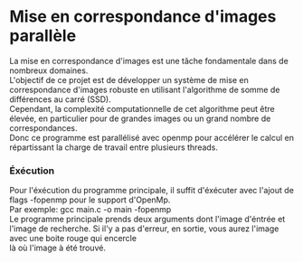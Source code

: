 # Mise en correspondance d'images parallèle

La mise en correspondance d'images est une tâche fondamentale dans de nombreux domaines.\
L'objectif de ce projet est de développer un système de mise en correspondance d'images robuste en utilisant l'algorithme de somme de différences au carré (SSD).\
Cependant, la complexité computationnelle de cet algorithme peut être élevée, en particulier pour de grandes images ou un grand nombre de correspondances.\
Donc ce programme est parallélisé avec openmp pour accélérer le calcul en répartissant la charge de travail entre plusieurs threads.

### Éxécution
Pour l'éxécution du programme principale, il suffit d'éxécuter avec l'ajout de flags -fopenmp pour le support d'OpenMp.\
Par exemple: gcc main.c -o main -fopenmp\
Le programme principale prends deux arguments dont l'image d'éntrée et l'image de recherche. Si il'y a pas d'erreur, en sortie, vous aurez l'image avec une boite rouge qui encercle\
là où l'image à été trouvé.
